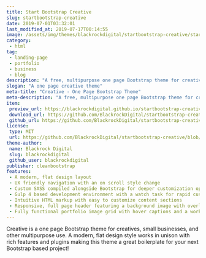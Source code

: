 ```yaml
---
title: Start Bootstrap Creative
slug: startbootstrap-creative
date: 2019-07-01T03:32:01
last_modified_at: 2019-07-17T00:14:55
image: /assets/img/themes/blackrockdigital/startbootstrap-creative/startbootstrap-creative-preview.jpg
category:
 - html
tag:
 - landing-page
 - portfolio
 - business
 - blog
description: "A free, multipurpose one page Bootstrap theme for creatives, businesses, and more. All Start Bootstrap templates are free to download and open source."
slogan: "A one page creative theme"
meta-title: "Creative - One Page Bootstrap Theme"
meta-description: "A free, multipurpose one page Bootstrap theme for creatives, businesses, and more. All Start Bootstrap templates are free to download and open source."
item:
 preview_url: https://blackrockdigital.github.io/startbootstrap-creative/
 download_url: https://github.com/BlackrockDigital/startbootstrap-creative/archive/gh-pages.zip
 github_url: https://github.com/BlackrockDigital/startbootstrap-creative/archive/gh-pages.zip
license:
 type: MIT
 url: https://github.com/BlackrockDigital/startbootstrap-creative/blob/master/LICENSE
theme-author:
 name: Blackrock Digital
 slug: blackrockdigital
 github_user: blackrockdigital
publisher: cleanbootstrap
features:
 - A modern, flat design layout
 - UX friendly navigation with an on scroll style change
 - Custom SASS compiled alongside Bootstrap for deeper customization options
 - Gulp 4 based development environment with a watch task for rapid custom development
 - Intuitive HTML markup with easy to customize content sections
 - Responsive, full page header featuring a background image with overlay and vertically centered content
 - Fully functional portfolio image grid with hover captions and a working lightbox gallery
---
```

Creative is a one page Bootstrap theme for creatives, small businesses, and other multipurpose use. A modern, flat design style works in unison with rich features and plugins making this theme a great boilerplate for your next Bootstrap based project!
